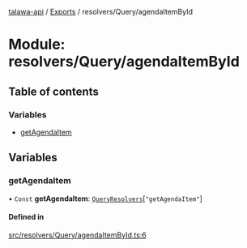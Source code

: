 [talawa-api](../README.md) / [Exports](../modules.md) / resolvers/Query/agendaItemById

# Module: resolvers/Query/agendaItemById

## Table of contents

### Variables

- [getAgendaItem](resolvers_Query_agendaItemById.md#getagendaitem)

## Variables

### getAgendaItem

• `Const` **getAgendaItem**: [`QueryResolvers`](types_generatedGraphQLTypes.md#queryresolvers)[``"getAgendaItem"``]

#### Defined in

[src/resolvers/Query/agendaItemById.ts:6](https://github.com/PalisadoesFoundation/talawa-api/blob/636e51c/src/resolvers/Query/agendaItemById.ts#L6)
